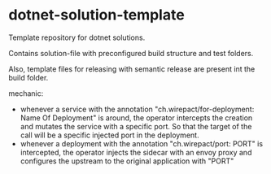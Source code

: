 # dotnet-solution-template

Template repository for dotnet solutions.

Contains solution-file with preconfigured build structure and
test folders.

Also, template files for releasing with semantic release are present
int the build folder.

mechanic:
- whenever a service with the annotation "ch.wirepact/for-deployment: Name Of Deployment"
  is around, the operator intercepts the creation and mutates the service with a specific
  port. So that the target of the call will be a specific injected port in the deployment.
- whenever a deployment with the annotation "ch.wirepact/port: PORT" is intercepted,
  the operator injects the sidecar with an envoy proxy and configures the upstream to
  the original application with "PORT"
